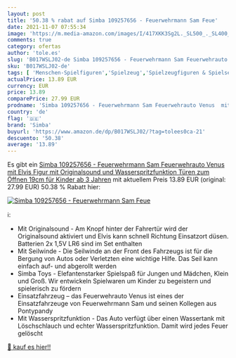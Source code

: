 ```yaml
---
layout: post
title: '50.38 % rabat auf Simba 109257656 - Feuerwehrmann Sam Feue'
date: 2021-11-07 07:55:34
image: 'https://m.media-amazon.com/images/I/417XKK3Sg2L._SL500_._SL400_.jpg'
comments: true
category: ofertas
author: 'tole.es'
slug: 'B017WSLJ02-de Simba 109257656 - Feuerwehrmann Sam Feuerwehrauto Venus...'
sku: 'B017WSLJ02-de'
tags: [ 'Menschen-Spielfiguren','Spielzeug','Spielzeugfiguren & Spielsets','simba', ]
actualPrice: 13.89 EUR
currency: EUR
price: 13.89
comparePrice: 27.99 EUR
prodname: 'Simba 109257656 - Feuerwehrmann Sam Feuerwehrauto Venus  mit Elvis Figur  mit Originalsound und Wasserspritzfunktion  Türen zum Öffnen  19cm  für Kinder ab 3 Jahren'
country: 'de'
flag: '🇩🇪'
brand: 'Simba'
buyurl: 'https://www.amazon.de/dp/B017WSLJ02/?tag=tolees0ca-21'
descuento: '50.38'
average: '13.89'
---
```


Es gibt ein [Simba 109257656 - Feuerwehrmann Sam Feuerwehrauto Venus  mit Elvis Figur  mit Originalsound und Wasserspritzfunktion  Türen zum Öffnen  19cm  für Kinder ab 3 Jahren](https://www.amazon.de/dp/B017WSLJ02/?tag=tolees0ca-21) mit aktuellem Preis 13.89 EUR (original: 27.99 EUR) 50.38 % Rabatt hier:

[![Simba 109257656 - Feuerwehrmann Sam Feue](https://m.media-amazon.com/images/I/417XKK3Sg2L._SL500_._SL400_.jpg)](https://www.amazon.de/dp/B017WSLJ02/?tag=tolees0ca-21)

ℹ️:

- Mit Originalsound - Am Knopf hinter der Fahrertür wird der Originalsound aktiviert und Elvis kann schnell Richtung Einsatzort düsen. Batterien 2x 1,5V LR6 sind im Set enthalten
- Mit Seilwinde - Die Seilwinde an der Front des Fahrzeugs ist für die Bergung von Autos oder Verletzten eine wichtige Hilfe. Das Seil kann einfach auf- und abgerollt werden
- Simba Toys - Elefantenstarker Spielspaß für Jungen und Mädchen, Klein und Groß. Wir entwickeln Spielwaren um Kinder zu begeistern und spielerisch zu fördern
- Einsatzfahrzeug – das Feuerwehrauto Venus ist eines der Einsatzfahrzeuge von Feuerwehrmann Sam und seinen Kollegen aus Pontypandy
- Mit Wasserspritzfunktion - Das Auto verfügt über einen Wassertank mit Löschschlauch und echter Wasserspritzfunktion. Damit wird jedes Feuer gelöscht

[🛒 kauf es hier!!](https://www.amazon.de/dp/B017WSLJ02/?tag=tolees0ca-21)
